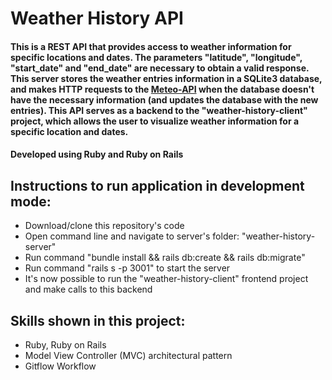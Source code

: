 # Weather History API 

####  This is a REST API that provides access to weather information for specific locations and dates. The parameters "latitude", "longitude", "start_date" and "end_date" are necessary to obtain a valid response. This server stores the weather entries information in a SQLite3 database, and makes HTTP requests to the [Meteo-API](https://open-meteo.com/) when the database doesn't have the necessary information (and updates the database with the new entries). This API serves as a backend to the "weather-history-client" project, which allows the user to visualize weather information for a specific location and dates.

#### Developed using Ruby and Ruby on Rails

## Instructions to run application in development mode:
- Download/clone this repository's code
- Open command line and navigate to server's folder: "weather-history-server"
- Run command "bundle install && rails db:create && rails db:migrate"
- Run command "rails s -p 3001" to start the server
- It's now possible to run the "weather-history-client" frontend project and make calls to this backend

## Skills shown in this project:
- Ruby, Ruby on Rails
- Model View Controller (MVC) architectural pattern
- Gitflow Workflow
